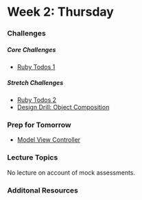 # Week 2:  Thursday

### Challenges
##### Core Challenges
- [Ruby Todos 1](https://github.com/bobolinks-2014/ruby-todos-1-0-core-features-challenge)

##### Stretch Challenges
- [Ruby Todos 2](https://github.com/bobolinks-2014/ruby-todos-2-0-additional-features-challenge)
- [Design Drill: Object Composition](https://github.com/bobolinks-2014/design-drill-object-composition-challenge)

### Prep for Tomorrow
- [Model View Controller](../readings/model-view-controller/README.md)


### Lecture Topics
No lecture on account of mock assessments.


### Additonal Resources
